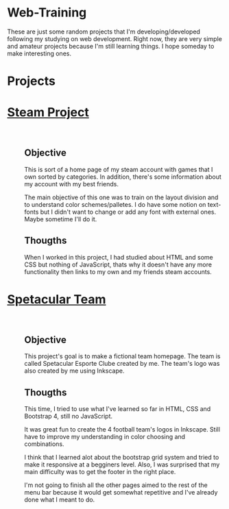 # Web-Training
These are just some random projects that I'm developing/developed following my studying on web development.
Right now, they are very simple and amateur projects because I'm still learning things. I hope someday to make interesting ones.

<h1>Projects</h1>

<dl>
  <dt><h1><a href="./SteamProject/pagina.html"> Steam Project</a></h1> </dt>
    <br>
    <dd>
      <h2>Objective</h2>
      <p>This is sort of a home page of my steam account with games that I own sorted by categories.
    In addition, there's some information about my account with my best friends.</p>
      <p>The main objective of this one was to train on the layout division and to understand color schemes/palletes. I do have some notion on text-fonts but I didn't want to change or add any font with external ones. Maybe sometime I'll do it.</p>
      <h2> Thougths</h2>
    <p> When I worked in this project, I had studied about HTML and some CSS but nothing of JavaScript, thats why it doesn't have any more functionality then links to my own and my friends steam accounts.</p>
    </dd>
  <dt><h1><a href="./SpetacularTeam/index.html">Spetacular Team</a></h1></dt>
    <br>
    <dd>
       <h2>Objective</h2>
      <p> This project's goal is to make a fictional team homepage. The team is called Spetacular Esporte Clube created by me. The team's logo was also created by me using Inkscape.</p>
      <h2>Thougths</h2>
        <p> This time, I tried to use what I've learned so far in HTML, CSS and Bootstrap 4, still no JavaScript.</p>
        <p> It was great fun to create the 4 football team's logos in Inkscape. Still have to improve my understanding in color choosing and combinations.</p>
         <p>I think that I learned alot about the bootstrap grid system and tried to make it responsive at a begginers level. Also, I was surprised that my main difficulty was to get the footer in the right place. </p>
        <p> I'm not going to finish all the other pages aimed to the rest of the menu bar because it would get somewhat repetitive and I've already done what I meant to do. </p>
  </dd>
</dl>
